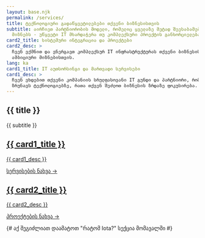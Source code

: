 ```yaml
---
layout: base.njk
permalink: /services/
title: ტექნოლოგიური გადაწყვეტილებები თქვენი ბიზნესისთვის
subtitle: აირჩიეთ პარტნიორობის მოდელი, რომელიც ყველაზე მეტად შეესაბამება თქვენს
  მიზნებს - უწყვეტი IT მხარდაჭერა თუ კომპლექსური პროექტის განხორციელება.
card2_title: სისტემური ინტეგრაცია და პროექტები
card2_desc: >
  ჩვენ ვქმნით და ვნერგავთ კომპლექსურ IT ინფრასტრუქტურას თქვენი ბიზნესის
  ამბიციური მიზნებისთვის.
lang: ka
card1_title: IT აუთსორსინგი და მართვადი სერვისები
card1_desc: >
  ჩვენ ვხდებით თქვენი კომპანიის სრულფასოვანი IT გუნდი და პარტნიორი, რომელიც
  ზრუნავს ტექნოლოგიებზე, რათა თქვენ შეძლოთ ბიზნესის ზრდაზე ფოკუსირება.
---
```

<section class="page-section">
    <div class="container">
        <div class="section-title text-center" data-aos="fade-up">
            <h1>{{ title }}</h1>
            <p>{{ subtitle }}</p>
        </div>
        <div class="service-hub-grid" data-aos="fade-up" data-aos-delay="200">
            <a href="/services/managed-services/" class="hub-card glass-panel">
                <h2>{{ card1_title }}</h2>
                <p>{{ card1_desc }}</p>
                <span class="hub-card-cta">სერვისების ნახვა →</span>
            </a>
            <a href="/services/projects/" class="hub-card glass-panel">
                <h2>{{ card2_title }}</h2>
                <p>{{ card2_desc }}</p>
                <span class="hub-card-cta">პროექტების ნახვა →</span>
            </a>
        </div>
    </div>
</section>

{# აქ შეგიძლიათ დაამატოთ "რატომ Iota?" სექცია მომავალში #}

